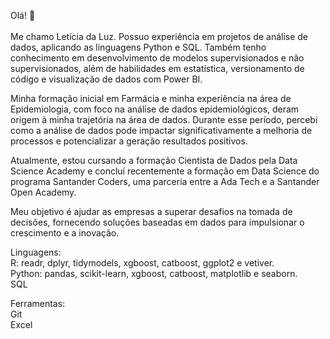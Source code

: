 Olá! 👋
<br><br> Me chamo Letícia da Luz. Possuo experiência em projetos de análise de dados, aplicando as linguagens Python e SQL. Também tenho conhecimento em desenvolvimento de modelos supervisionados e não supervisionados, além de habilidades em estatística, versionamento de código e visualização de dados com Power BI.

Minha formação inicial em Farmácia e minha experiência na área de Epidemiologia, com foco na análise de dados epidemiológicos, deram origem à minha trajetória na área de dados. Durante esse período, percebi como a análise de dados pode impactar significativamente a melhoria de processos e potencializar a geração resultados positivos. 

Atualmente, estou cursando a formação Cientista de Dados pela Data Science Academy e concluí recentemente a formação em Data Science do programa Santander Coders, uma parceria entre a Ada Tech e a Santander Open Academy.

Meu objetivo é ajudar as empresas a superar desafios na tomada de decisões, fornecendo soluções baseadas em dados para impulsionar o crescimento e a inovação.

Linguagens:    
R: readr, dplyr, tidymodels, xgboost, catboost, ggplot2 e vetiver.  
Python: pandas, scikit-learn, xgboost, catboost, matplotlib e seaborn.  
SQL  

Ferramentas:  
Git  
Excel    

